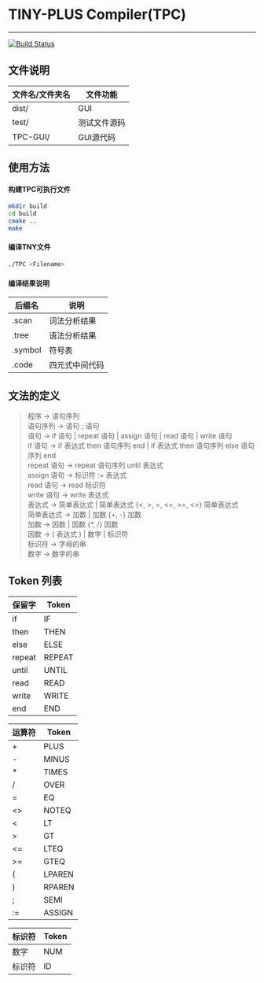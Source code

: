 # TINY-PLUS Compiler(TPC)

---

[![Build Status](https://travis-ci.org/Bye-lemon/TINY-PLUS-Complier.svg?branch=master)](https://travis-ci.org/Bye-lemon/TINY-PLUS-Complier)

## 文件说明

| 文件名/文件夹名 | 文件功能     |
| --------------- | ------------ |
| dist/           | GUI          |
| test/           | 测试文件源码 |
| TPC-GUI/        | GUI源代码    |

## 使用方法

#### 构建TPC可执行文件

```bash
mkdir build
cd build
cmake ..
make
```

#### 编译TNY文件

```bash
./TPC <Filename>
```

#### 编译结果说明

| 后缀名  | 说明           |
| ------- | -------------- |
| .scan   | 词法分析结果   |
| .tree   | 语法分析结果   |
| .symbol | 符号表         |
| .code   | 四元式中间代码 |

## 文法的定义

> 程序 -\> 语句序列<br>
> 语句序列 -\> 语句 ; 语句<br>
> 语句 -\> if 语句 | repeat 语句 | assign 语句 | read 语句 | write 语句<br>
> if 语句 -\> if 表达式 then 语句序列 end | if 表达式 then 语句序列 else 语句序列 end<br>
> repeat 语句 -\> repeat 语句序列 until 表达式<br>
> assign 语句 -\> 标识符 := 表达式<br>
> read 语句 -\> read 标识符<br>
> write 语句 -\> write 表达式<br>
> 表达式 -\> 简单表达式 | 简单表达式 {<, \>, =, <=, \>=, <\>} 简单表达式<br>
> 简单表达式 -\> 加数 | 加数 {+, -} 加数<br>
> 加数 -\> 因数 | 因数 {*, /} 因数<br>
> 因数 -\> ( 表达式 ) | 数字 | 标识符<br>
> 标识符 -\> 字母的串<br>
> 数字 -\> 数字的串<br>

## Token 列表

| 保留字 | Token  |
| ------ | ------ |
| if     | IF     |
| then   | THEN   |
| else   | ELSE   |
| repeat | REPEAT |
| until  | UNTIL  |
| read   | READ   |
| write  | WRITE  |
| end    | END    |

| 运算符 | Token  |
| ------ | ------ |
| +      | PLUS   |
| -      | MINUS  |
| *      | TIMES  |
| /      | OVER   |
| =      | EQ     |
| <>     | NOTEQ  |
| <      | LT     |
| \>      | GT     |
| <=     | LTEQ   |
| \>=    | GTEQ   |
| (      | LPAREN |
| )      | RPAREN |
| ;      | SEMI   |
| :=     | ASSIGN |

| 标识符 | Token |
| ------ | ----- |
| 数字   | NUM   |
| 标识符 | ID    |

